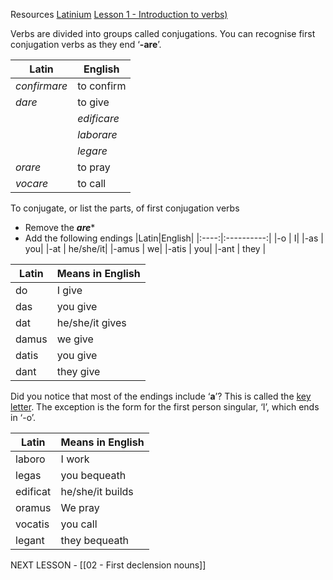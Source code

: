 Resources
[Latinium](https://latinitium.com/)
[Lesson 1 - Introduction to verbs)](https://www.nationalarchives.gov.uk/latin/stage-1-latin/lessons/lesson-1/)

Verbs are divided into groups called conjugations. You can recognise first conjugation verbs as they end ‘**-are**’.

|Latin | English|
|--------------|--|
|	_confirmare_ | to confirm|
| _dare_ | to give|
	|_edificare_  | to build|
	|_laborare_ | to work|
	|_legare_ | to leave, [bequeath](https://www.nationalarchives.gov.uk/latin/stage-1-latin/resources/stage-1-glossary-of-english-terms/#bequeath)|
|	_orare_ | to pray|
|	_vocare_ | to call|

To conjugate, or list the parts, of first conjugation verbs
 - Remove the ***are****
 - Add the following endings
|Latin|English|
|:----:|:----------:|
|-o      |  I|
|-as      | you|
|-at      | he/she/it|
|-amus | we|
|-atis   |  you|
|-ant    | they |

|Latin	| Means in English|
|-----|---------|
|do	  |      I give|
|das	 |       you give|
|dat	 |       he/she/it gives|
|damus|	    we give|
|datis|	    you give|
|dant	|        they give|

Did you notice that most of the endings include ‘**a**’? This is called the [key letter](https://www.nationalarchives.gov.uk/latin/stage-1-latin/resources/stage-1-glossary-of-english-terms/#key).
The exception is the form for the first person singular, ‘I’, which ends in ‘-o’.

|Latin	 |   Means in English|
|--|--|
|laboro	 |   I work|
|legas	 |   you bequeath|
|edificat|	he/she/it builds|
|oramus	|We pray|
|vocatis	|    you call|
|legant	 |   they bequeath|


NEXT LESSON - [[02 - First declension nouns]]

